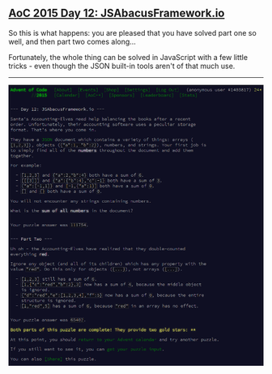## [AoC 2015 Day 12: JSAbacusFramework.io](https://adventofcode.com/2015/day/12)

So this is what happens: you are pleased that you have solved part one so well, and then part two comes along...

Fortunately, the whole thing can be solved in JavaScript with a few little tricks - even though the JSON built-in tools aren't of that much use.

---

![AoC 2015 Day 12](day12--JSAbacusFramework.io.png?raw=true)
